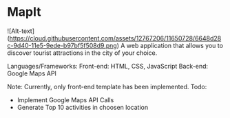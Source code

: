 # MapIt
![Alt-text] (https://cloud.githubusercontent.com/assets/12767206/11650728/6648d28c-9d40-11e5-9ede-b97bf5f508d9.png)
A web application that allows you to discover tourist attractions in the city of your choice. 

Languages/Frameworks: Front-end: HTML, CSS, JavaScript Back-end: Google Maps API 


Note: Currently, only front-end template has been implemented. 
Todo: 
- Implement Google Maps API Calls 
- Generate Top 10 activities in choosen location 
